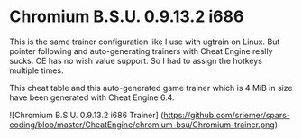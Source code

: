 # Chromium B.S.U. 0.9.13.2 i686
This is the same trainer configuration like I use with ugtrain on Linux. But
pointer following and auto-generating trainers with Cheat Engine really sucks.
CE has no wish value support. So I had to assign the hotkeys multiple times.

This cheat table and this auto-generated game trainer which is 4 MiB in size
have been generated with Cheat Engine 6.4.

![Chromium B.S.U. 0.9.13.2 i686 Trainer]
(https://github.com/sriemer/spars-coding/blob/master/CheatEngine/chromium-bsu/Chromium-trainer.png)
